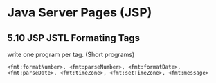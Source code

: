 Java Server Pages (JSP)
=======================


5.10 JSP JSTL Formating Tags
----------------------------
write one program per tag. (Short programs) 

`<fmt:formatNumber>, <fmt:parseNumber>, <fmt:formatDate>, <fmt:parseDate>, <fmt:timeZone>, <fmt:setTimeZone>, <fmt:message>`


